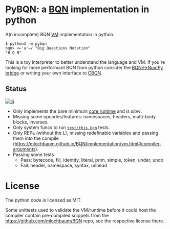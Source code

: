 # PyBQN: a [BQN](https://mlochbaum.github.io/BQN/) implementation in python
A(n incomplete) BQN [VM](https://mlochbaum.github.io/BQN/implementation/vm.html) implementation in python.

    $ python3 -m pybqn
    bqn> <⟜'a'⊸/ "Big Questions Notation"
    "B Q N"

This is a toy interpreter to better understand the language and VM. If you're looking for more performant BQN from python consider the [BQN↔NumPy bridge](https://github.com/vmchale/pybqn) or writing your own interface to [CBQN](https://github.com/dzaima/CBQN).

## Status 
[![ci](https://github.com/robbertvanginkel/pyBQN/actions/workflows/ci.yaml/badge.svg)](https://github.com/robbertvanginkel/pyBQN/actions/workflows/ci.yaml)

- Only implements the bare minimum [core runtime](https://github.com/mlochbaum/BQN) and is _slow_.
- Missing some opcodes/features: namespaces, headers, multi-body blocks, inverses.
- Only system funcs to run [`test/this.bqn`](https://github.com/mlochbaum/BQN/tree/master/test) tests.
- Only REP~~L~~ (without the L), missing redefinable variables and passing them into the compile (https://mlochbaum.github.io/BQN/implementation/vm.html#compiler-arguments).
- Passing some tests
  - Pass: bytecode, fill, identity, literal, prim, simple, token, under, undo
  - Fail: header, namespace, syntax, unhead

# License
The python code is licensed as MIT. 

Some unittests used to validate the VM/runtime before it could host the compiler contain pre-compiled snippets from the https://github.com/mlochbaum/BQN repo, see the respective license there.
